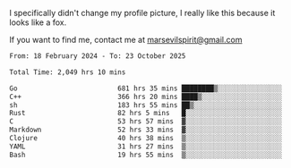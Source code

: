 I specifically didn't change my profile picture, I really like this because it looks like a fox.

If you want to find me, contact me at marsevilspirit@gmail.com

<!--START_SECTION:waka-->

```txt
From: 18 February 2024 - To: 23 October 2025

Total Time: 2,049 hrs 10 mins

Go                         681 hrs 35 mins ████████▒░░░░░░░░░░░░░░░░   33.26 %
C++                        366 hrs 20 mins ████▒░░░░░░░░░░░░░░░░░░░░   17.88 %
sh                         183 hrs 55 mins ██▒░░░░░░░░░░░░░░░░░░░░░░   08.98 %
Rust                       82 hrs 5 mins   █░░░░░░░░░░░░░░░░░░░░░░░░   04.01 %
C                          53 hrs 57 mins  ▓░░░░░░░░░░░░░░░░░░░░░░░░   02.63 %
Markdown                   52 hrs 33 mins  ▓░░░░░░░░░░░░░░░░░░░░░░░░   02.56 %
Clojure                    40 hrs 38 mins  ▒░░░░░░░░░░░░░░░░░░░░░░░░   01.98 %
YAML                       31 hrs 27 mins  ▒░░░░░░░░░░░░░░░░░░░░░░░░   01.54 %
Bash                       19 hrs 55 mins  ▒░░░░░░░░░░░░░░░░░░░░░░░░   00.97 %
```

<!--END_SECTION:waka-->
